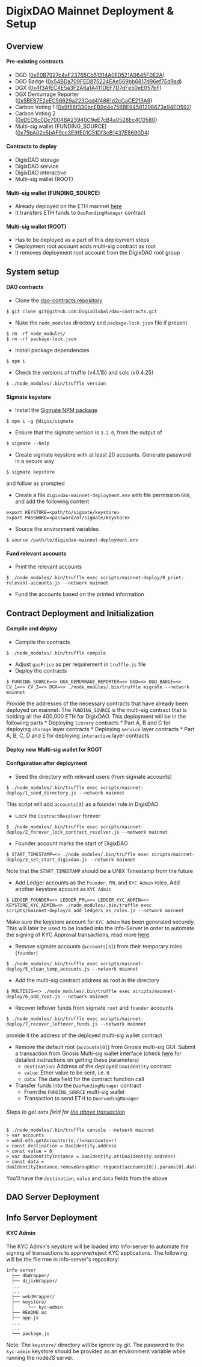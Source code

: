 # DigixDAO Mainnet Deployment & Setup

## Overview

#### Pre-existing contracts
* DGD ([0xE0B7927c4aF23765Cb51314A0E0521A9645F0E2A](https://etherscan.io/address/0xe0b7927c4af23765cb51314a0e0521a9645f0e2a))
* DGD Badge ([0x54BDa709FED875224EAe569bb6817d96ef7Ed9ad](https://etherscan.io/address/0x54bda709fed875224eae569bb6817d96ef7ed9ad))
* DGX ([0x4f3AfEC4E5a3F2A6a1A411DEF7D7dFe50eE057bF](https://etherscan.io/address/0x4f3afec4e5a3f2a6a1a411def7d7dfe50ee057bf))
* DGX Demurrage Reporter ([0x5BE87E2eEC56629a223Ccd4f4861d2cCaCE213A9](https://etherscan.io/address/0x5be87e2eec56629a223ccd4f4861d2ccace213a9))
* Carbon Voting 1 ([0x9f56f330bcEB9d4e756BE94581298673e94ED592](https://etherscan.io/address/0x9f56f330bceb9d4e756be94581298673e94ed592))
* Carbon Voting 2 ([0xDEC6c0Dc7004BA23940C9eE7cB4a0528Ec4C0580](https://etherscan.io/address/0xdec6c0dc7004ba23940c9ee7cb4a0528ec4c0580))
* Multi-sig wallet (FUNDING_SOURCE) ([0x75bA02c5bAF9cc3E9fE01C51Df3cB1437E8690D4](https://etherscan.io/address/0x75ba02c5baf9cc3e9fe01c51df3cb1437e8690d4))

#### Contracts to deploy
* DigixDAO storage
* DigixDAO service
* DigixDAO interactive
* Multi-sig wallet (ROOT)

#### Multi-sig wallet (FUNDING_SOURCE)
* Already deployed on the ETH mainnet [here](https://etherscan.io/address/0x75ba02c5baf9cc3e9fe01c51df3cb1437e8690d4)
* It transfers ETH funds to `DaoFundingManager` contract

#### Multi-sig wallet (ROOT)
* Has to be deployed as a part of this deployment steps
* Deployment root account adds multi-sig contract as root
* It removes deployment root account from the DigixDAO root
group

## System setup

#### DAO contracts
* Clone the [dao-contracts repository](https://github.com/DigixGlobal/dao-contracts)
```
$ git clone git@github.com:DigixGlobal/dao-contracts.git
```
* Nuke the `node_modules` directory and `package-lock.json` file if present
```
$ rm -rf node_modules/
$ rm -rf package-lock.json
```
* Install package dependencies
```
$ npm i
```
* Check the versions of truffle (v4.1.15) and solc (v0.4.25)
```
$ ./node_modules/.bin/truffle version
```

#### Sigmate keystore
* Install the [Sigmate NPM package](https://www.npmjs.com/package/@digix/sigmate)
```
$ npm i -g @digix/sigmate
```
* Ensure that the sigmate version is `3.2.0`, from the output of
```
$ sigmate --help
```
* Create sigmate keystore with at least 20 accounts. Generate password in a
secure way
```
$ sigmate keystore
```
and follow as prompted
* Create a file `digixdao-mainnet-deployment.env` with file permission `600`,
and add the following content
```
export KEYSTORE=<path/to/sigmate/keystore>
export PASSWORD=<password/of/sigmate/keystore>
```
* Source the environment variables
```
$ source /path/to/digixdao-mainnet-deployment.env
```

#### Fund relevant accounts
* Print the relevant accounts
```
$ ./node_modules/.bin/truffle exec scripts/mainnet-deploy/0_print-relevant-accounts.js --network mainnet
```
* Fund the accounts based on the printed information

## Contract Deployment and Initialization

#### Compile and deploy
* Compile the contracts
```
$ ./node_modules/.bin/truffle compile
```
* Adjust `gasPrice` as per requirement in `truffle.js` file
* Deploy the contracts
```
$ FUNDING_SOURCE=<> DGX_DEMURRAGE_REPORTER=<> DGD=<> DGD_BADGE=<> CV_1=<> CV_2=<> DGX=<> ./node_modules/.bin/truffle migrate --network mainnet
```
Provide the addresses of the necessary contracts that have already been deployed
on mainnet. The `FUNDING_SOURCE` is the multi-sig contract that is holding all
the 400,000 ETH for DigixDAO. This deployment will be in the following parts
    * Deploying `library` contracts
    * Part A, B and C for deploying `storage` layer contracts
    * Deploying `service` layer contracts
    * Part A, B, C, D and E for deploying `interactive` layer contracts

#### Deploy new Multi-sig wallet for ROOT

#### Configuration after deployment
* Seed the directory with relevant users (from sigmate accounts)
```
$ ./node_modules/.bin/truffle exec scripts/mainnet-deploy/1_seed_directory.js --network mainnet
```
This script will add `accounts[3]` as a founder role in DigixDAO
* Lock the `ContractResolver` forever
```
$ ./node_modules/.bin/truffle exec scripts/mainnet-deploy/2_forever_lock_contract_resolver.js --network mainnet
```
* Founder account marks the start of DigixDAO
```
$ START_TIMESTAMP=<> ./node_modules/.bin/truffle exec scripts/mainnet-deploy/3_set_start_digixdao.js --network mainnet
```
Note that the `START_TIMESTAMP` should be a UNIX Timestamp from the future
* Add Ledger accounts as the `Founder`, `PRL` and `KYC Admin` roles. Add another keystore account as `KYC Admin`
```
$ LEDGER_FOUNDER=<> LEDGER_PRL=<> LEDGER_KYC_ADMIN=<> KEYSTORE_KYC_ADMIN=<> ./node_modules/.bin/truffle exec scripts/mainnet-deploy/4_add_ledgers_as_roles.js --network mainnet
```
Make sure the keystore account for `KYC Admin` has been generated securely. This will later be used to be loaded into the Info-Server in order to automate the signing of KYC Approval transactions, read more [here]().
* Remove sigmate accounts (`accounts[3]`) from their temporary roles (`founder`)
```
$ ./node_modules/.bin/truffle exec scripts/mainnet-deploy/5_clean_temp_accounts.js --network mainnet
```
* Add the multi-sig contract address as root in the directory
```
$ MULTISIG=<> ./node_modules/.bin/truffle exec scripts/mainnet-deploy/6_add_root.js --network mainnet
```
* Recover leftover funds from sigmate `root` and `founder` accounts
```
$ ./node_modules/.bin/truffle exec scripts/mainnet-deploy/7_recover_leftover_funds.js --network mainnet
```
provide it the address of the deployed multi-sig wallet contract
* Remove the default root (`accounts[0]`) from Gnosis multi-sig GUI. Submit a transaction from Gnosis Multi-sig wallet interface (check [here]() for detailed instructions on getting these parameters)
    * `destination`: Address of the deployed `DaoIdentity` contract
    * `value`: Ether value to be sent, i.e. `0`
    * `data`: The data field for the contract function call
* Transfer funds into the `DaoFundingManager` contract
    * From the `FUNDING_SOURCE` multi-sig wallet
    * Transaction to send ETH to `DaoFundingManager`

###### Steps to get `data` field for [the above transaction]()
```
$ ./node_modules/.bin/truffle console --network mainnet
> var accounts
> web3.eth.getAccounts((e,r)=>accounts=r)
> const destination = DaoIdentity.address
> const value = 0
> var daoIdentityInstance = DaoIdentity.at(DaoIdentity.address)
> const data = daoIdentityInstance.removeGroupUser.request(accounts[0]).params[0].data
```
You'll have the `destination`, `value` and `data` fields from the above

## DAO Server Deployment

## Info Server Deployment

#### KYC Admin
The KYC Admin's keystore will be loaded into Info-server to automate the signing of transactions to approve/reject KYC applications. The following will be the file tree in info-server's repository:
```
info-server
  ├── dbWrapper/
  ├── dijixWrapper/
  ...
  ...
  ├── web3Wrapper/
  ├── keystore/
  |     └── kyc-admin
  ├── README.md
  ├── app.js
  ...
  ...
  └── package.js
```
Note: The `keystore/` directory will be ignore by git. The password to the `kyc-admin` keystore should be provided as an environment variable while running the nodeJS server.
